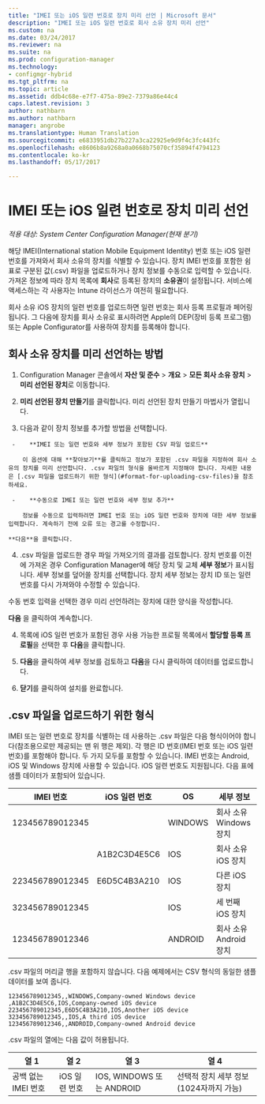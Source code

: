 ```yaml
---
title: "IMEI 또는 iOS 일련 번호로 장치 미리 선언 | Microsoft 문서"
description: "IMEI 또는 iOS 일련 번호로 회사 소유 장치 미리 선언"
ms.custom: na
ms.date: 03/24/2017
ms.reviewer: na
ms.suite: na
ms.prod: configuration-manager
ms.technology:
- configmgr-hybrid
ms.tgt_pltfrm: na
ms.topic: article
ms.assetid: ddb4c68e-e7f7-475a-89e2-7379a86e44c4
caps.latest.revision: 3
author: nathbarn
ms.author: nathbarn
manager: angrobe
ms.translationtype: Human Translation
ms.sourcegitcommit: e6833951db27b227a3ca22925e9d9f4c3fc443fc
ms.openlocfilehash: e8606b8a9268a0a0668b75070cf35894f4794123
ms.contentlocale: ko-kr
ms.lasthandoff: 05/17/2017

---
```

# <a name="predeclare-devices-with-imei-or-ios-serial-numbers"></a>IMEI 또는 iOS 일련 번호로 장치 미리 선언

*적용 대상: System Center Configuration Manager(현재 분기)*

해당 IMEI(International station Mobile Equipment Identity) 번호 또는 iOS 일련 번호를 가져와서 회사 소유의 장치를 식별할 수 있습니다. 장치 IMEI 번호를 포함한 쉼표로 구분된 값(.csv) 파일을 업로드하거나 장치 정보를 수동으로 입력할 수 있습니다.  가져온 정보에 따라 장치 목록에 **회사**로 등록된 장치의 **소유권**이 설정됩니다. 서비스에 액세스하는 각 사용자는 Intune 라이선스가 여전히 필요합니다.  

회사 소유 iOS 장치의 일련 번호를 업로드하면 일련 번호는 회사 등록 프로필과 페어링됩니다. 그 다음에 장치를 회사 소유로 표시하려면 Apple의 DEP(장비 등록 프로그램) 또는 Apple Configurator를 사용하여 장치를 등록해야 합니다.

## <a name="how-to-predeclare-corporate-owned-devices"></a>회사 소유 장치를 미리 선언하는 방법

1.    Configuration Manager 콘솔에서 **자산 및 준수** > **개요** > **모든 회사 소유 장치** > **미리 선언된 장치**로 이동합니다.

2.  **미리 선언된 장치 만들기**를 클릭합니다. 미리 선언된 장치 만들기 마법사가 열립니다.

3.    다음과 같이 장치 정보를 추가할 방법을 선택합니다.

     -    **IMEI 또는 일련 번호와 세부 정보가 포함된 CSV 파일 업로드**

        이 옵션에 대해 **찾아보기**를 클릭하고 정보가 포함된 .csv 파일을 지정하여 회사 소유의 장치를 미리 선언합니다. .csv 파일의 형식을 올바르게 지정해야 합니다. 자세한 내용은 [.csv 파일을 업로드하기 위한 형식](#format-for-uploading-csv-files)을 참조하세요.

     -    **수동으로 IMEI 또는 일련 번호와 세부 정보 추가**

        정보를 수동으로 입력하려면 IMEI 번호 또는 iOS 일련 번호와 장치에 대한 세부 정보를 입력합니다. 계속하기 전에 오류 또는 경고를 수정합니다.

    **다음**을 클릭합니다.

4. .csv 파일을 업로드한 경우 파일 가져오기의 결과를 검토합니다. 장치 번호를 이전에 가져온 경우 Configuration Manager에 해당 장치 및 교체 **세부 정보**가 표시됩니다. 세부 정보를 덮어쓸 장치를 선택합니다. 장치 세부 정보는 장치 ID 또는 일련 번호를 다시 가져와야 수정할 수 있습니다.

  수동 번호 입력을 선택한 경우 미리 선언하려는 장치에 대한 양식을 작성합니다.

  **다음** 을 클릭하여 계속합니다.

4. 목록에 iOS 일련 번호가 포함된 경우 사용 가능한 프로필 목록에서 **할당할 등록 프로필**을 선택한 후 **다음**을 클릭합니다.

5. **다음**을 클릭하여 세부 정보를 검토하고 **다음**을 다시 클릭하여 데이터를 업로드합니다.

6. **닫기**를 클릭하여 설치를 완료합니다.

## <a name="format-for-uploading-csv-files"></a>.csv 파일을 업로드하기 위한 형식

IMEI 또는 일련 번호로 장치를 식별하는 데 사용하는 .csv 파일은 다음 형식이어야 합니다(참조용으로만 제공되는 맨 위 행은 제외). 각 행은 ID 번호(IMEI 번호 또는 iOS 일련 번호)를 포함해야 합니다. 두 가지 모두를 포함할 수 있습니다. IMEI 번호는 Android, iOS 및 Windows 장치에 사용할 수 있습니다. iOS 일련 번호도 지원됩니다.  다음 표에 샘플 데이터가 포함되어 있습니다.

| IMEI 번호  | iOS 일련 번호  | OS | 세부 정보 |
|------------ |---------------|-----|-----|
| 123456789012345    |   | WINDOWS | 회사 소유 Windows 장치|
|   | A1B2C3D4E5C6 | IOS |     회사 소유 iOS 장치|
| 223456789012345 | E6D5C4B3A210 |   IOS |     다른 iOS 장치|
| 323456789012345 |        |   IOS |     세 번째 iOS 장치|
| 123456789012346 |         |   ANDROID |     회사 소유 Android 장치|

.csv 파일의 머리글 행을 포함하지 않습니다. 다음 예제에서는 CSV 형식의 동일한 샘플 데이터를 보여 줍니다.

```
123456789012345,,WINDOWS,Company-owned Windows device
,A1B2C3D4E5C6,IOS,Company-owned iOS device
223456789012345,E6D5C4B3A210,IOS,Another iOS device
323456789012345,,IOS,A third iOS device
123456789012346,,ANDROID,Company-owned Android device
```

.csv 파일의 열에는 다음 값이 허용됩니다.

| 열 1 | 열 2 | 열 3 | 열 4 |
|---|---|---|---|
|공백 없는 IMEI 번호 | iOS 일련 번호 | IOS, WINDOWS 또는 ANDROID | 선택적 장치 세부 정보(1024자까지 가능) |

